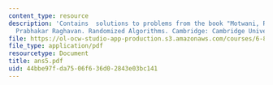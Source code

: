 ```yaml
---
content_type: resource
description: 'Contains  solutions to problems from the book "Motwani, Rajeez, and
  Prabhakar Raghavan. Randomized Algorithms. Cambridge: Cambridge University Press,1995."'
file: https://ol-ocw-studio-app-production.s3.amazonaws.com/courses/6-856j-randomized-algorithms-fall-2002/44bbe97fda7506f636d02843e03bc141_ans5.pdf
file_type: application/pdf
resourcetype: Document
title: ans5.pdf
uid: 44bbe97f-da75-06f6-36d0-2843e03bc141
---
```

